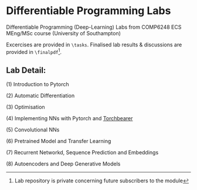 # Differentiable Programming Labs

Differentiable Programming (Deep-Learning) Labs from COMP6248 ECS MEng/MSc course (University of Southampton)
 
Excercises are provided in `\tasks`. Finalised lab results & discussions are provided in `\finalpdf`[^1].


## Lab Detail:

(1) Introduction to Pytorch

(2) Automatic Differentiation

(3) Optimisation

(4) Implementing NNs with Pytorch and [Torchbearer](https://github.com/pytorchbearer/torchbearer)

(5) Convolutional NNs

(6) Pretrained Model and Transfer Learning

(7) Recurrent Networkd, Sequence Prediction and Embeddings

(8) Autoencoders and Deep Generative Models


[^1]: Lab repository is private concerning future subscribers to the module
